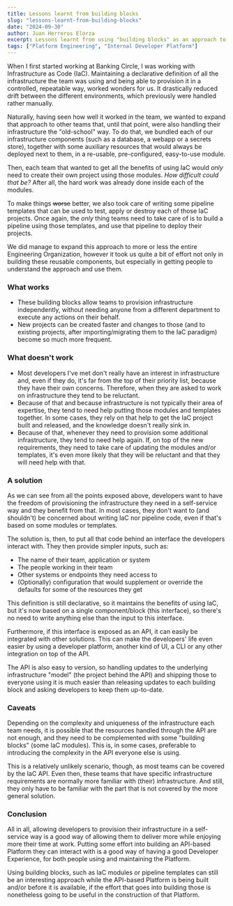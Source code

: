 ```yaml
---
title: Lessons learnt from building blocks
slug: "lessons-learnt-from-building-blocks"
date: "2024-09-30"
author: Juan Herreros Elorza
excerpt: Lessons learnt from using "building blocks" as an approach to IaC
tags: ["Platform Engineering", "Internal Developer Platform"]
---
```


When I first started working at Banking Circle, I was working with Infrastructure as Code (IaC).
Maintaining a declarative definition of all the infrastructure the team was using and being able to provision it in a controlled, repeatable way, worked wonders for us. It drastically reduced drift between the different environments, which previously were handled rather manually.

Naturally, having seen how well it worked in the team, we wanted to expand that approach to other teams that, until that point, were also handling their infrastructure the "old-school" way.
To do that, we bundled each of our infrastructure components (such as a database, a webapp or a secrets store), together with some auxiliary resources that would always be deployed next to them, in a re-usable, pre-configured, easy-to-use module.

Then, each team that wanted to get all the benefits of using IaC would _only_ need to create their own project using those modules. _How difficult could that be?_ After all, the hard work was already done inside each of the modules.

To make things ~~worse~~ better, we also took care of writing some pipeline templates that can be used to test, apply or destroy each of those IaC projects.
Once again, the _only_ thing teams need to take care of is to build a pipeline using those templates, and use that pipeline to deploy their projects.

We did manage to expand this approach to more or less the entire Engineering Organization, however it took us quite a bit of effort not only in building these reusable components, but especially in getting people to understand the approach and use them.

### What works

- These building blocks allow teams to provision infrastructure independently, without needing anyone from a different department to execute any actions on their behalf.
- New projects can be created faster and changes to those (and to existing projects, after importing/migrating them to the IaC paradigm) become so much more frequent.

### What doesn't work

- Most developers I've met don't really have an interest in infrastructure and, even if they do, it's far from the top of their priority list, because they have their own concerns. Therefore, when they are asked to work on infrastructure they tend to be reluctant.
- Because of that and because infrastructure is not typically their area of expertise, they tend to need help putting those modules and templates together. In some cases, they rely on that help to get the IaC project built and released, and the knowledge doesn't really sink in. 
- Because of that, whenever they need to provision some additional infrastructure, they tend to need help again. If, on top of the new requirements, they need to take care of updating the modules and/or templates, it's even more likely that they will be reluctant and that they will need help with that.

### A solution

As we can see from all the points exposed above, developers want to have the freedom of provisioning the infrastructure they need in a self-service way and they benefit from that. In most cases, they don't want to (and shouldn't) be concerned about writing IaC nor pipeline code, even if that's based on some modules or templates.

The solution is, then, to put all that code behind an interface the developers interact with. They then provide simpler inputs, such as:
- The name of their team, application or system
- The people working in their team
- Other systems or endpoints they need access to
- (Optionally) configuration that would supplement or override the defaults for some of the resources they get

This definition is still declarative, so it maintains the benefits of using IaC, but it's now based on a single component/block (this interface), so there's no need to write anything else than the input to this interface.

Furthermore, if this interface is exposed as an API, it can easily be integrated with other solutions. This can make the developers' life even easier by using a developer platform, another kind of UI, a CLI or any other integration on top of the API.

The API is also easy to version, so handling updates to the underlying infrastructure "model" (the project behind the API) and shipping those to everyone using it is much easier than releasing updates to each building block and asking developers to keep them up-to-date.

### Caveats

Depending on the complexity and uniqueness of the infrastructure each team needs, it is possible that the resources handled through the API are not enough, and they need to be complemented with some "building blocks" (some IaC modules). This is, in some cases, preferable to introducing the complexity in the API everyone else is using.

This is a relatively unlikely scenario, though, as most teams can be covered by the IaC API. Even then, these teams that have specific infrastructure requirements are normally more familiar with (their) infrastructure. And still, they only have to be familiar with the part that is not covered by the more general solution.

### Conclusion

All in all, allowing developers to provision their infrastructure in a self-service way is a good way of allowing them to deliver more while enjoying more their time at work.
Putting some effort into building an API-based Platform they can interact with is a good way of having a good Developer Experience, for both people using and maintaining the Platform.

Using building blocks, such as IaC modules or pipeline templates can still be an interesting approach while the API-based Platform is being built and/or before it is available, if the effort that goes into building those is nonetheless going to be useful in the construction of that Platform.